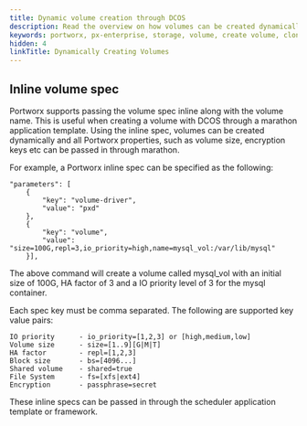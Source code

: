 ```yaml
---
title: Dynamic volume creation through DCOS
description: Read the overview on how volumes can be created dynamically through DCOS. Gain a better understanding of dynamic volumes here!
keywords: portworx, px-enterprise, storage, volume, create volume, clone volume, inline, dynamic volumes
hidden: 4
linkTitle: Dynamically Creating Volumes
---
```


## Inline volume spec
Portworx supports passing the volume spec inline along with the volume name. This is useful when creating a volume with DCOS through a marathon application template. Using the inline spec, volumes can be created dynamically and all Portworx properties, such as volume size, encryption keys etc can be passed in through marathon.

For example, a Portworx inline spec can be specified as the following:

```text
"parameters": [
	{
		"key": "volume-driver",
		"value": "pxd"
	},
	{
		"key": "volume",
		"value": "size=100G,repl=3,io_priority=high,name=mysql_vol:/var/lib/mysql"
	}],
```

The above command will create a volume called mysql_vol with an initial size of 100G, HA factor of 3 and a IO priority level of 3 for the mysql container.

Each spec key must be comma separated.  The following are supported key value pairs:

```text
IO priority      - io_priority=[1,2,3] or [high,medium,low]
Volume size      - size=[1..9][G|M|T]
HA factor        - repl=[1,2,3]
Block size       - bs=[4096...]
Shared volume    - shared=true
File System      - fs=[xfs|ext4]
Encryption       - passphrase=secret
```

These inline specs can be passed in through the scheduler application template or framework.
